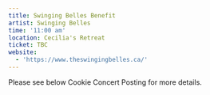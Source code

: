 ```yaml
---
title: Swinging Belles Benefit
artist: Swinging Belles
time: '11:00 am'
location: Cecilia's Retreat
ticket: TBC
website:
  - 'https://www.theswingingbelles.ca/'
---
```


Please see below Cookie Concert Posting for more details.
